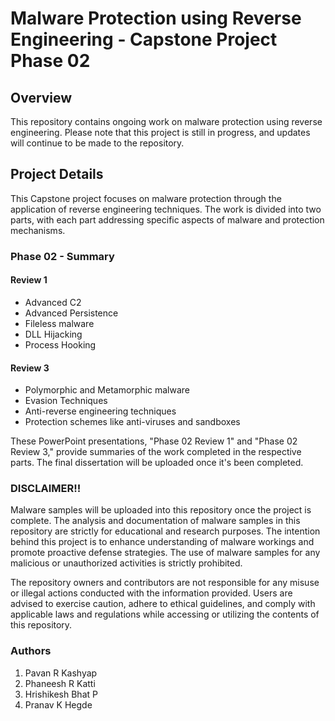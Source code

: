 # Malware Protection using Reverse Engineering - Capstone Project Phase 02

## Overview

This repository contains ongoing work on malware protection using reverse engineering. Please note that this project is still in progress, and updates will continue to be made to the repository.


## Project Details

This Capstone project focuses on malware protection through the application of reverse engineering techniques. The work is divided into two parts, with each part addressing specific aspects of malware and protection mechanisms.

### Phase 02 - Summary

#### Review 1
- Advanced C2
- Advanced Persistence
- Fileless malware
- DLL Hijacking
- Process Hooking

#### Review 3
- Polymorphic and Metamorphic malware
- Evasion Techniques
- Anti-reverse engineering techniques
- Protection schemes like anti-viruses and sandboxes

These PowerPoint presentations, "Phase 02 Review 1" and "Phase 02 Review 3," provide summaries of the work completed in the respective parts. The final dissertation will be uploaded once it's been completed.


### DISCLAIMER!!
Malware samples will be uploaded into this repository once the project is complete. 
The analysis and documentation of malware samples in this repository are strictly for educational and research purposes. The intention behind this project is to enhance understanding of malware workings and promote proactive defense strategies. The use of malware samples for any malicious or unauthorized activities is strictly prohibited. 

The repository owners and contributors are not responsible for any misuse or illegal actions conducted with the information provided. Users are advised to exercise caution, adhere to ethical guidelines, and comply with applicable laws and regulations while accessing or utilizing the contents of this repository.


### Authors

1. Pavan R Kashyap
2. Phaneesh R Katti
3. Hrishikesh Bhat P
4. Pranav K Hegde

